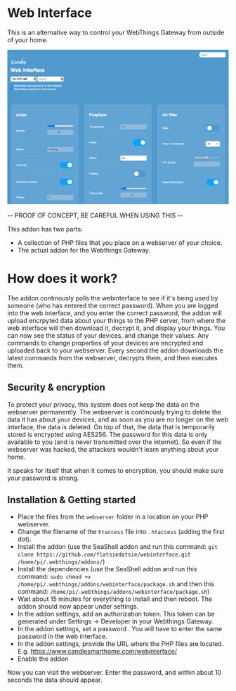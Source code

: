 # Web Interface
This is an alternative way to control your WebThings Gateway from outside of your home.


![webinterface_screenshot](https://github.com/createcandle/webinterface/blob/main/webinterface_screenshot.png?raw=true)


-- PROOF OF CONCEPT, BE CAREFUL WHEN USING THIS --



This addon has two parts:
- A collection of PHP files that you place on a webserver of your choice.
- The actual addon for the Webthings Gateway.

# How does it work?
The addon continously polls the webinterface to see if it's being used by someone (who has entered the correct password).
When you are logged into the web interface, and you enter the correct password, the addon will upload encrpyted data about your things to the PHP server, from where the web interface will then download it, decrypt it, and display your things.
You can now see the status of your devices, and change their values. 
Any commands to change properties of your devices are encrypted and uploaded back to your webserver. Every second the addon downloads the latest commands from the webserver, decrypts them, and then executes them.

## Security & encryption
To protect your privacy, this system does not keep the data on the webserver permanently. The webserver is continously trying to delete the data it has about your devices, and as soon as you are no longer on the web interface, the data is deleted. On top of that, the data that is temporarily stored is encrypted using AES256. The password for this data is only available to you (and is never transmitted over the internet). So even if the webserver was hacked, the attackers wouldn't learn anything about your home.

It speaks for itself that when it comes to encryption, you should make sure your password is strong.

## Installation & Getting started

- Place the files from the `webserver` folder in a location on your PHP webserver.
- Change the filename of the `htaccess` file into `.htaccess` (adding the first dot).
- Install the addon (use the SeaShell addon and run this command: `git clone https://github.com/flatsiedatsie/webinterface.git /home/pi/.webthings/addons/`)
- Install the dependencies (use the SeaShell addon and run this command: `sudo chmod +x /home/pi/.webthings/addons/webinterface/package.sh` and then this command: `/home/pi/.webthings/addons/webinterface/package.sh`)
- Wait about 15 minutes for everything to install and then reboot. The addon should now appear under settings.
- In the addon settings, add an authorization token. This token can be generated under Settings -> Developer in your Webthings Gateway.
- In the addon settings, set a password . You will have to enter the same password in the web interface.
- In the addon settings, provide the URL where the PHP files are located. E.g. https://www.candlesmarthome.com/webinterface/
- Enable the addon

Now you can visit the webserver. Enter the password, and within about 10 seconds the data should appear.
